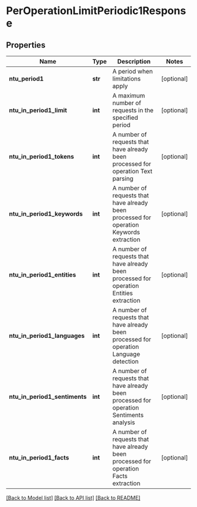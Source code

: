 # PerOperationLimitPeriodic1Response

## Properties
Name | Type | Description | Notes
------------ | ------------- | ------------- | -------------
**ntu_period1** | **str** | A period when limitations apply | [optional] 
**ntu_in_period1_limit** | **int** | A maximum number of requests in the specified period | [optional] 
**ntu_in_period1_tokens** | **int** | A number of requests that have already been processed for operation Text parsing | [optional] 
**ntu_in_period1_keywords** | **int** | A number of requests that have already been processed for operation Keywords extraction | [optional] 
**ntu_in_period1_entities** | **int** | A number of requests that have already been processed for operation Entities extraction | [optional] 
**ntu_in_period1_languages** | **int** | A number of requests that have already been processed for operation Language detection | [optional] 
**ntu_in_period1_sentiments** | **int** | A number of requests that have already been processed for operation Sentiments analysis | [optional] 
**ntu_in_period1_facts** | **int** | A number of requests that have already been processed for operation Facts extraction | [optional] 

[[Back to Model list]](../README.md#documentation-for-models) [[Back to API list]](../README.md#documentation-for-api-endpoints) [[Back to README]](../README.md)


